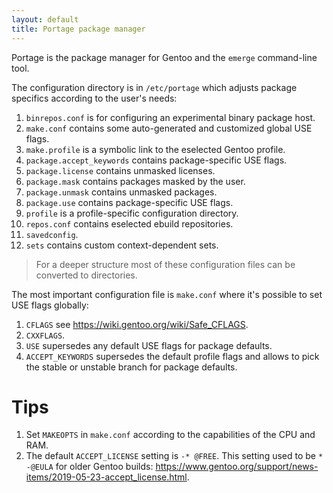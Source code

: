 ```yaml
---
layout: default
title: Portage package manager
---
```


Portage is the package manager for Gentoo and the `emerge` command-line tool.

The configuration directory is in `/etc/portage` which adjusts package specifics according to the user's needs:

1. `binrepos.conf` is for configuring an experimental binary package host.
2. `make.conf` contains some auto-generated and customized global USE flags.
3. `make.profile` is a symbolic link to the eselected Gentoo profile.
4. `package.accept_keywords` contains package-specific USE flags.
5. `package.license` contains unmasked licenses.
6. `package.mask` contains packages masked by the user.
7. `package.unmask` contains unmasked packages.
8. `package.use` contains package-specific USE flags.
9. `profile` is a profile-specific configuration directory.
10. `repos.conf` contains eselected ebuild repositories.
11. `savedconfig`.
12. `sets` contains custom context-dependent sets.

> For a deeper structure most of these configuration files can be converted to directories.

The most important configuration file is `make.conf` where it's possible to set USE flags globally:

1. `CFLAGS` see https://wiki.gentoo.org/wiki/Safe_CFLAGS.
2. `CXXFLAGS`.
3. `USE` supersedes any default USE flags for package defaults.
4. `ACCEPT_KEYWORDS` supersedes the default profile flags and allows to pick the stable or unstable branch for package defaults.

# Tips

1. Set `MAKEOPTS` in `make.conf` according to the capabilities of the CPU and RAM.
2. The default `ACCEPT_LICENSE` setting is `-* @FREE`. This setting used to be `* -@EULA` for older Gentoo builds: https://www.gentoo.org/support/news-items/2019-05-23-accept_license.html.
